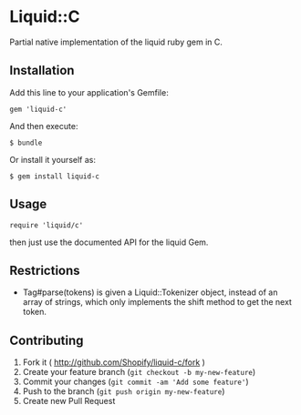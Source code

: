 # Liquid::C

Partial native implementation of the liquid ruby gem in C.

## Installation

Add this line to your application's Gemfile:

    gem 'liquid-c'

And then execute:

    $ bundle

Or install it yourself as:

    $ gem install liquid-c

## Usage

    require 'liquid/c'

then just use the documented API for the liquid Gem.

## Restrictions

* Tag#parse(tokens) is given a Liquid::Tokenizer object, instead
  of an array of strings, which only implements the shift method
  to get the next token.

## Contributing

1. Fork it ( http://github.com/Shopify/liquid-c/fork )
2. Create your feature branch (`git checkout -b my-new-feature`)
3. Commit your changes (`git commit -am 'Add some feature'`)
4. Push to the branch (`git push origin my-new-feature`)
5. Create new Pull Request
